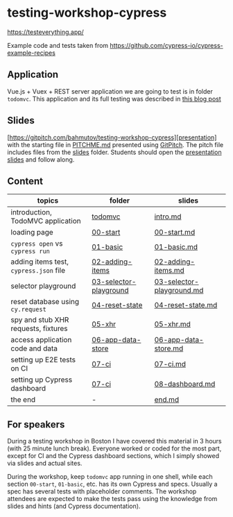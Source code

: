 # testing-workshop-cypress

https://testeverything.app/

Example code and tests taken from https://github.com/cypress-io/cypress-example-recipes

## Application

Vue.js + Vuex + REST server application we are going to test is in folder `todomvc`. This application and its full testing was described in [this blog post](https://www.cypress.io/blog/2017/11/28/testing-vue-web-application-with-vuex-data-store-and-rest-backend/)

## Slides

[https://gitpitch.com/bahmutov/testing-workshop-cypress][presentation] with the starting file in [PITCHME.md](PITCHME.md) presented using [GitPitch](https://gitpitch.com/). The pitch file includes files from the [slides](slides) folder. Students should open the [presentation slides][presentation] and follow along.

[presentation]: https://gitpitch.com/bahmutov/testing-workshop-cypress

## Content

| topics                                 | folder                                           | slides                                                        |
| -------------------------------------- | ------------------------------------------------ | ------------------------------------------------------------- |
| introduction, TodoMVC application      | [todomvc](todomvc)                               | [intro.md](slides/intro.md)                                   |
| loading page                           | [00-start](00-start)                             | [00-start.md](slides/00-start.md)                             |
| `cypress open` vs `cypress run`        | [01-basic](01-basic)                             | [01-basic.md](slides/01-basic.md)                             |
| adding items test, `cypress.json` file | [02-adding-items](02-adding-items)               | [02-adding-items.md](slides/02-adding-items.md)               |
| selector playground                    | [03-selector-playground](03-selector-playground) | [03-selector-playground.md](slides/03-selector-playground.md) |
| reset database using `cy.request`      | [04-reset-state](04-reset-state)                 | [04-reset-state.md](slides/04-reset-state.md)                 |
| spy and stub XHR requests, fixtures    | [05-xhr](05-xhr)                                 | [05-xhr.md](slides/05-xhr.md)                                 |
| access application code and data       | [06-app-data-store](06-app-data-store)           | [06-app-data-store.md](slides/06-app-data-store.md)           |
| setting up E2E tests on CI             | [07-ci](07-ci)                                   | [07-ci.md](slides/07-ci.md)                                   |
| setting up Cypress dashboard           | [07-ci](07-ci)                                   | [08-dashboard.md](slides/08-dashboard.md)                     |
| the end                                | -                                                | [end.md](slides/end.md)                                       |

## For speakers

During a testing workshop in Boston I have covered this material in 3 hours (with 25 minute lunch break). Everyone worked or coded for the most part, except for CI and the Cypress dashboard sections, which I simply showed via slides and actual sites.

During the workshop, keep `todomvc` app running in one shell, while each section `00-start`, `01-basic`, etc. has its own Cypress and specs. Usually a spec has several tests with placeholder comments. The workshop attendees are expected to make the tests pass using the knowledge from slides and hints (and Cypress documentation).
